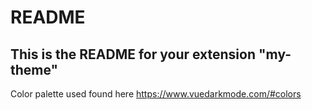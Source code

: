 # README
## This is the README for your extension "my-theme"

Color palette used found here https://www.vuedarkmode.com/#colors

